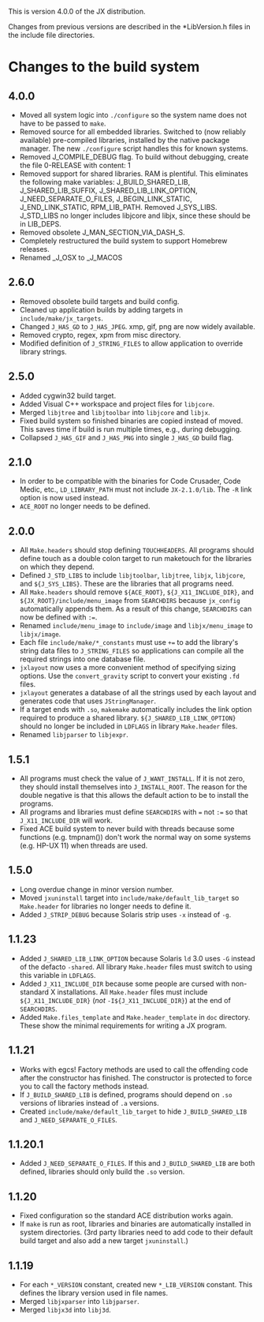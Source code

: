 This is version 4.0.0 of the JX distribution.

Changes from previous versions are described in the *LibVersion.h files in
the include file directories.

Changes to the build system
===========================

4.0.0
-----

* Moved all system logic into `./configure` so the system name does not
  have to be passed to `make`.
* Removed source for all embedded libraries.  Switched to (now reliably
  available) pre-compiled libraries, installed by the native package
  manager.  The new `./configure` script handles this for known systems.
* Removed J_COMPILE_DEBUG flag.  To build without debugging, create
  the file 0-RELEASE with content: 1
* Removed support for shared libraries.  RAM is plentiful.  This eliminates
  the following make variables: J_BUILD_SHARED_LIB, J_SHARED_LIB_SUFFIX,
  J_SHARED_LIB_LINK_OPTION, J_NEED_SEPARATE_O_FILES, J_BEGIN_LINK_STATIC,
  J_END_LINK_STATIC, RPM_LIB_PATH.  Removed J_SYS_LIBS.  J_STD_LIBS no
  longer includes libjcore and libjx, since these should be in LIB_DEPS.
* Removed obsolete J_MAN_SECTION_VIA_DASH_S.
* Completely restructured the build system to support Homebrew releases.
* Renamed _J_OSX to _J_MACOS

2.6.0
-----

* Removed obsolete build targets and build config.
* Cleaned up application builds by adding targets in `include/make/jx_targets`.
* Changed `J_HAS_GD` to `J_HAS_JPEG`.  xmp, gif, png are now widely available.
* Removed crypto, regex, xpm from misc directory.
* Modified definition of `J_STRING_FILES` to allow application to override
  library strings.

2.5.0
-----

* Added cygwin32 build target.
* Added Visual C++ workspace and project files for `libjcore`.
* Merged `libjtree` and `libjtoolbar` into `libjcore` and `libjx`.
* Fixed build system so finished binaries are copied instead of moved.
  This saves time if build is run multiple times, e.g., during debugging.
* Collapsed `J_HAS_GIF` and `J_HAS_PNG` into single `J_HAS_GD` build flag.

2.1.0
-----

* In order to be compatible with the binaries for Code Crusader, Code
  Medic, etc., `LD_LIBRARY_PATH` must not include `JX-2.1.0/lib`.  The `-R`
  link option is now used instead.
* `ACE_ROOT` no longer needs to be defined.

2.0.0
-----

* All `Make.headers` should stop defining `TOUCHHEADERS`.  All programs
  should define touch as a double colon target to run maketouch for the
  libraries on which they depend.
* Defined `J_STD_LIBS` to include `libjtoolbar`, `libjtree`, `libjx`, `libjcore`,
  and `${J_SYS_LIBS}`.  These are the libraries that all programs need.
* All `Make.headers` should remove `${ACE_ROOT}`, `${J_X11_INCLUDE_DIR}`, and
  `${JX_ROOT}/include/menu_image` from `SEARCHDIRS` because `jx_config`
  automatically appends them.  As a result of this change, `SEARCHDIRS` can
  now be defined with `:=`.
* Renamed `include/menu_image` to `include/image` and `libjx/menu_image` to
  `libjx/image`.
* Each file `include/make/*_constants` must use `+=` to add the library's
  string data files to `J_STRING_FILES` so applications can compile all the
  required strings into one database file.
* `jxlayout` now uses a more convenient method of specifying sizing
  options.  Use the `convert_gravity` script to convert your existing `.fd`
  files.
* `jxlayout` generates a database of all the strings used by each layout
  and generates code that uses `JStringManager`.
* If a target ends with `.so`, `makemake` automatically includes the link option
  required to produce a shared library.  `${J_SHARED_LIB_LINK_OPTION}` should
  no longer be included in `LDFLAGS` in library `Make.header` files.
* Renamed `libjparser` to `libjexpr`.

1.5.1
-----

* All programs must check the value of `J_WANT_INSTALL`.  If it is not
  zero, they should install themselves into `J_INSTALL_ROOT`.  The reason
  for the double negative is that this allows the default action to be to
  install the programs.
* All programs and libraries must define `SEARCHDIRS` with `=` not `:=` so that
  `J_X11_INCLUDE_DIR` will work.
* Fixed ACE build system to never build with threads because some
  functions (e.g. tmpnam()) don't work the normal way on some systems
  (e.g. HP-UX 11) when threads are used.

1.5.0
-----

* Long overdue change in minor version number.
* Moved `jxuninstall` target into `include/make/default_lib_target` so
  `Make.header` for libraries no longer needs to define it.
* Added `J_STRIP_DEBUG` because Solaris strip uses `-x` instead of `-g`.

1.1.23
------

* Added `J_SHARED_LIB_LINK_OPTION` because Solaris `ld` 3.0 uses `-G` instead
  of the defacto `-shared`.  All library `Make.header` files must switch to
  using this variable in `LDFLAGS`.
* Added `J_X11_INCLUDE_DIR` because some people are cursed with
  non-standard X installations.  All `Make.header` files must include
  `${J_X11_INCLUDE_DIR}` (*not* `-I${J_X11_INCLUDE_DIR}`) at the end of
  `SEARCHDIRS`.
* Added `Make.files_template` and `Make.header_template` in `doc` directory.
  These show the minimal requirements for writing a JX program.

1.1.21
------

* Works with egcs!  Factory methods are used to call the offending code
  after the constructor has finished.  The constructor is protected to
  force you to call the factory methods instead.
* If `J_BUILD_SHARED_LIB` is defined, programs should depend on `.so`
  versions of libraries instead of `.a` versions.
* Created `include/make/default_lib_target` to hide `J_BUILD_SHARED_LIB` and
  `J_NEED_SEPARATE_O_FILES`.

1.1.20.1
--------

* Added `J_NEED_SEPARATE_O_FILES`.  If this and `J_BUILD_SHARED_LIB` are
  both defined, libraries should only build the `.so` version.

1.1.20
------

* Fixed configuration so the standard ACE distribution works again.
* If `make` is run as root, libraries and binaries are automatically
  installed in system directories.  (3rd party libraries need to add code
  to their default build target and also add a new target `jxuninstall`.)

1.1.19
------

* For each `*_VERSION` constant, created new `*_LIB_VERSION` constant.  This
  defines the library version used in file names.
* Merged `libjxparser` into `libjparser`.
* Merged `libjx3d` into `libj3d`.
